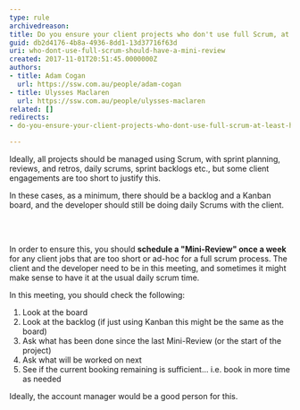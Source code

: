 ```yaml
---
type: rule
archivedreason: 
title: Do you ensure your client projects who don't use full Scrum, at least have a "Mini-Review"?
guid: db2d4176-4b8a-4936-8dd1-13d37716f63d
uri: who-dont-use-full-scrum-should-have-a-mini-review
created: 2017-11-01T20:51:45.0000000Z
authors:
- title: Adam Cogan
  url: https://ssw.com.au/people/adam-cogan
- title: Ulysses Maclaren
  url: https://ssw.com.au/people/ulysses-maclaren
related: []
redirects:
- do-you-ensure-your-client-projects-who-dont-use-full-scrum-at-least-have-a-mini-review

---
```



<p>Ideally, all projects should be managed using Scrum, with sprint planning, reviews, and retros, daily scrums, sprint backlogs etc., but some client engagements are too short to justify this. <br></p><p>In these cases, as a minimum, there should be a backlog and a Kanban board, and the developer should still be doing daily Scrums with the client.&#160;<br></p>
<br><excerpt class='endintro'></excerpt><br>
<p>In order to ensure this, you should <b>schedule a &quot;Mini-Review&quot; once a week</b> for any client jobs that are too short or ad-hoc for a full scrum process. The client and the developer need to be in this meeting, and sometimes it might make sense to have it at the usual daily scrum time. <br></p><p>In this meeting, you should check the following&#58;<br></p><ol><li>Look at the board</li><li>Look at the backlog (if just using Kanban this might be the same as the board)</li><li>Ask what has been done since the last Mini-Review (or the start of the project)</li><li>Ask what will be worked on next</li><li>See if the current booking remaining is sufficient... i.e. book in more time as needed​<br></li></ol><p class="ssw15-rteElement-P">Ideally, the account manager would be a good person for this.<br></p>


